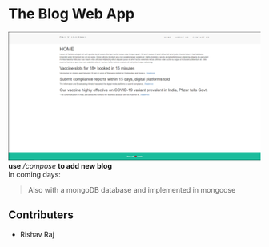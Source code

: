 # The Blog Web App
![Blog Screenshot](https://github.com/Rishav-mngo/Blog_web_app/blob/main/Capture.PNG?raw=true)
**use** */compose* **to add new blog**<br/>
In coming days:
> Also with a mongoDB database and implemented in mongoose 

## Contributers
- Rishav Raj
